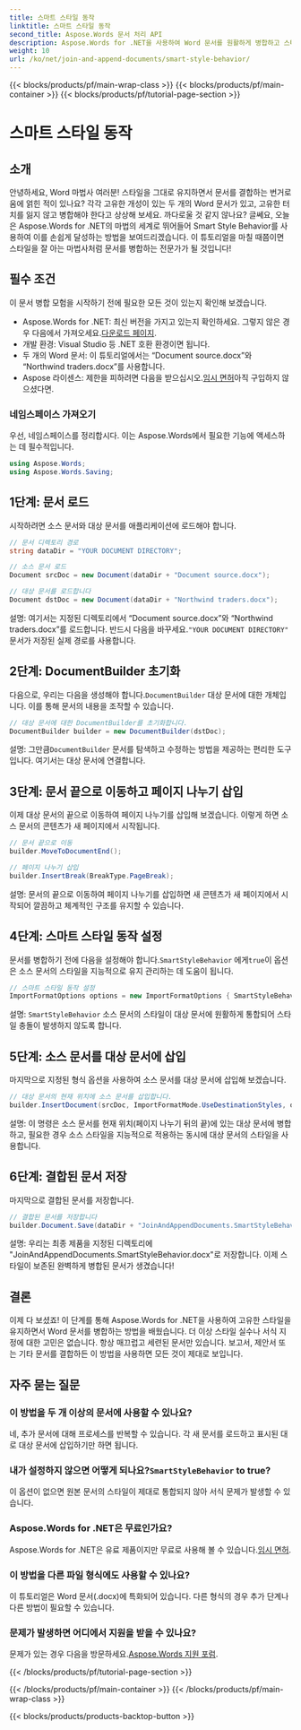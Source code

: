 ```yaml
---
title: 스마트 스타일 동작
linktitle: 스마트 스타일 동작
second_title: Aspose.Words 문서 처리 API
description: Aspose.Words for .NET을 사용하여 Word 문서를 원활하게 병합하고 스타일을 유지하며 전문적인 결과를 보장하는 방법을 알아보세요.
weight: 10
url: /ko/net/join-and-append-documents/smart-style-behavior/
---
```


{{< blocks/products/pf/main-wrap-class >}}
{{< blocks/products/pf/main-container >}}
{{< blocks/products/pf/tutorial-page-section >}}

# 스마트 스타일 동작

## 소개

안녕하세요, Word 마법사 여러분! 스타일을 그대로 유지하면서 문서를 결합하는 번거로움에 얽힌 적이 있나요? 각각 고유한 개성이 있는 두 개의 Word 문서가 있고, 고유한 터치를 잃지 않고 병합해야 한다고 상상해 보세요. 까다로울 것 같지 않나요? 글쎄요, 오늘은 Aspose.Words for .NET의 마법의 세계로 뛰어들어 Smart Style Behavior를 사용하여 이를 손쉽게 달성하는 방법을 보여드리겠습니다. 이 튜토리얼을 마칠 때쯤이면 스타일을 잘 아는 마법사처럼 문서를 병합하는 전문가가 될 것입니다!

## 필수 조건

이 문서 병합 모험을 시작하기 전에 필요한 모든 것이 있는지 확인해 보겠습니다.

-  Aspose.Words for .NET: 최신 버전을 가지고 있는지 확인하세요. 그렇지 않은 경우 다음에서 가져오세요.[다운로드 페이지](https://releases.aspose.com/words/net/).
- 개발 환경: Visual Studio 등 .NET 호환 환경이면 됩니다.
- 두 개의 Word 문서: 이 튜토리얼에서는 “Document source.docx”와 “Northwind traders.docx”를 사용합니다.
-  Aspose 라이센스: 제한을 피하려면 다음을 받으십시오.[임시 면허](https://purchase.aspose.com/temporary-license/)아직 구입하지 않으셨다면.

### 네임스페이스 가져오기

우선, 네임스페이스를 정리합시다. 이는 Aspose.Words에서 필요한 기능에 액세스하는 데 필수적입니다.

```csharp
using Aspose.Words;
using Aspose.Words.Saving;
```

## 1단계: 문서 로드

시작하려면 소스 문서와 대상 문서를 애플리케이션에 로드해야 합니다.

```csharp
// 문서 디렉토리 경로
string dataDir = "YOUR DOCUMENT DIRECTORY";

// 소스 문서 로드
Document srcDoc = new Document(dataDir + "Document source.docx");

// 대상 문서를 로드합니다
Document dstDoc = new Document(dataDir + "Northwind traders.docx");
```

설명:
 여기서는 지정된 디렉토리에서 “Document source.docx”와 “Northwind traders.docx”를 로드합니다. 반드시 다음을 바꾸세요.`"YOUR DOCUMENT DIRECTORY"` 문서가 저장된 실제 경로를 사용합니다.

## 2단계: DocumentBuilder 초기화

 다음으로, 우리는 다음을 생성해야 합니다.`DocumentBuilder` 대상 문서에 대한 개체입니다. 이를 통해 문서의 내용을 조작할 수 있습니다.

```csharp
// 대상 문서에 대한 DocumentBuilder를 초기화합니다.
DocumentBuilder builder = new DocumentBuilder(dstDoc);
```

설명:
 그만큼`DocumentBuilder` 문서를 탐색하고 수정하는 방법을 제공하는 편리한 도구입니다. 여기서는 대상 문서에 연결합니다.

## 3단계: 문서 끝으로 이동하고 페이지 나누기 삽입

이제 대상 문서의 끝으로 이동하여 페이지 나누기를 삽입해 보겠습니다. 이렇게 하면 소스 문서의 콘텐츠가 새 페이지에서 시작됩니다.

```csharp
// 문서 끝으로 이동
builder.MoveToDocumentEnd();

// 페이지 나누기 삽입
builder.InsertBreak(BreakType.PageBreak);
```

설명:
문서의 끝으로 이동하여 페이지 나누기를 삽입하면 새 콘텐츠가 새 페이지에서 시작되어 깔끔하고 체계적인 구조를 유지할 수 있습니다.

## 4단계: 스마트 스타일 동작 설정

 문서를 병합하기 전에 다음을 설정해야 합니다.`SmartStyleBehavior` 에게`true`이 옵션은 소스 문서의 스타일을 지능적으로 유지 관리하는 데 도움이 됩니다.

```csharp
// 스마트 스타일 동작 설정
ImportFormatOptions options = new ImportFormatOptions { SmartStyleBehavior = true };
```

설명:
`SmartStyleBehavior` 소스 문서의 스타일이 대상 문서에 원활하게 통합되어 스타일 충돌이 발생하지 않도록 합니다.

## 5단계: 소스 문서를 대상 문서에 삽입

마지막으로 지정된 형식 옵션을 사용하여 소스 문서를 대상 문서에 삽입해 보겠습니다.

```csharp
// 대상 문서의 현재 위치에 소스 문서를 삽입합니다.
builder.InsertDocument(srcDoc, ImportFormatMode.UseDestinationStyles, options);
```

설명:
이 명령은 소스 문서를 현재 위치(페이지 나누기 뒤의 끝)에 있는 대상 문서에 병합하고, 필요한 경우 소스 스타일을 지능적으로 적용하는 동시에 대상 문서의 스타일을 사용합니다.

## 6단계: 결합된 문서 저장

마지막으로 결합된 문서를 저장합니다.

```csharp
// 결합된 문서를 저장합니다
builder.Document.Save(dataDir + "JoinAndAppendDocuments.SmartStyleBehavior.docx");
```

설명:
우리는 최종 제품을 지정된 디렉토리에 "JoinAndAppendDocuments.SmartStyleBehavior.docx"로 저장합니다. 이제 스타일이 보존된 완벽하게 병합된 문서가 생겼습니다!

## 결론

이제 다 보셨죠! 이 단계를 통해 Aspose.Words for .NET을 사용하여 고유한 스타일을 유지하면서 Word 문서를 병합하는 방법을 배웠습니다. 더 이상 스타일 실수나 서식 지정에 대한 고민은 없습니다. 항상 매끄럽고 세련된 문서만 있습니다. 보고서, 제안서 또는 기타 문서를 결합하든 이 방법을 사용하면 모든 것이 제대로 보입니다.

## 자주 묻는 질문

### 이 방법을 두 개 이상의 문서에 사용할 수 있나요?
네, 추가 문서에 대해 프로세스를 반복할 수 있습니다. 각 새 문서를 로드하고 표시된 대로 대상 문서에 삽입하기만 하면 됩니다.

### 내가 설정하지 않으면 어떻게 되나요?`SmartStyleBehavior` to true?
이 옵션이 없으면 원본 문서의 스타일이 제대로 통합되지 않아 서식 문제가 발생할 수 있습니다.

### Aspose.Words for .NET은 무료인가요?
 Aspose.Words for .NET은 유료 제품이지만 무료로 사용해 볼 수 있습니다.[임시 면허](https://purchase.aspose.com/temporary-license/).

### 이 방법을 다른 파일 형식에도 사용할 수 있나요?
이 튜토리얼은 Word 문서(.docx)에 특화되어 있습니다. 다른 형식의 경우 추가 단계나 다른 방법이 필요할 수 있습니다.

### 문제가 발생하면 어디에서 지원을 받을 수 있나요?
 문제가 있는 경우 다음을 방문하세요.[Aspose.Words 지원 포럼](https://forum.aspose.com/c/words/8).

{{< /blocks/products/pf/tutorial-page-section >}}

{{< /blocks/products/pf/main-container >}}
{{< /blocks/products/pf/main-wrap-class >}}

{{< blocks/products/products-backtop-button >}}
